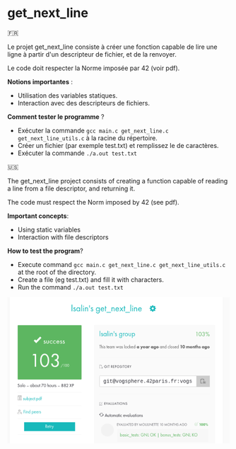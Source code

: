 # get_next_line

🇫🇷

Le projet get_next_line consiste à créer une fonction capable de lire une ligne à partir d'un descripteur de fichier, et de la renvoyer.

Le code doit respecter la Norme imposée par 42 (voir pdf).

__Notions importantes__ :

* Utilisation des variables statiques.
* Interaction avec des descripteurs de fichiers.

__Comment tester le programme__ ?

* Exécuter la commande `gcc main.c get_next_line.c get_next_line_utils.c` à la racine du répertoire.
* Créer un fichier (par exemple test.txt) et remplissez le de caractères.
* Exécuter la commande `./a.out test.txt`

🇺🇸

The get_next_line project consists of creating a function capable of reading a line from a file descriptor, and returning it.

The code must respect the Norm imposed by 42 (see pdf).

__Important concepts__:

* Using static variables
* Interaction with file descriptors

__How to test the program__?

* Execute command `gcc main.c get_next_line.c get_next_line_utils.c` at the root of the directory.
* Create a file (eg test.txt) and fill it with characters.
* Run the command `./a.out test.txt`

![Rating](rating.png)
